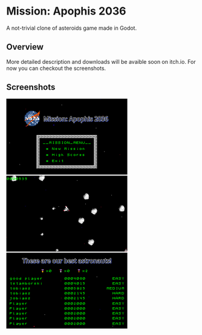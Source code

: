 # Mission: Apophis 2036
A not-trivial clone of asteroids game made in Godot.

## Overview
More detailed description and downloads will be avaible soon on itch.io. For now you can checkout the screenshots.

## Screenshots
![](screenshot01.png)
![](screenshot02.png)
![](screenshot03.png)
